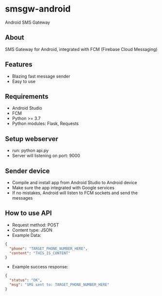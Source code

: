 # smsgw-android
Android SMS Gateway

## About
SMS Gateway for Android, integrated with FCM (Firebase Cloud Messaging)

## Features
- Blazing fast message sender
- Easy to use

## Requirements
- Android Studio
- FCM
- Python >= 3.7
- Python modules: Flask, Requests

## Setup webserver
- run: python api.py
- Server will listening on port: 9000

## Sender device
- Compile and install app from Android Studio to Android device
- Make sure the app integrated with Google services
- If no mistakes, Android will listen to FCM sockets and send the messages

## How to use API
- Request method: POST
- Content type: JSON
- Example Data:
```json
{
  "phone": "TARGET_PHONE_NUMBER_HERE",
  "content": "THIS_IS_CONTENT"
}
```
- Example success response:
```json
{
  "status": "OK",
  "msg": "SMS sent to: TARGET_PHONE_NUMBER_HERE"
}
```
